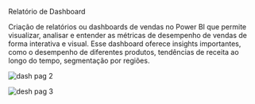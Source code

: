 Relatório de Dashboard


Criação de relatórios ou dashboards de vendas no Power BI que permite visualizar,
analisar e entender as métricas de desempenho de vendas de forma interativa e visual.
Esse dashboard oferece insights importantes, como o desempenho de diferentes produtos,
tendências de receita ao longo do tempo, segmentação por regiões. 


![dash pag 2](https://github.com/user-attachments/assets/fde7b807-f5f8-4f66-a5a7-2e9a752b9432)

![desh pag 3](https://github.com/user-attachments/assets/2a0a15d3-674e-49f4-a1e5-56a8bb7523f7)



